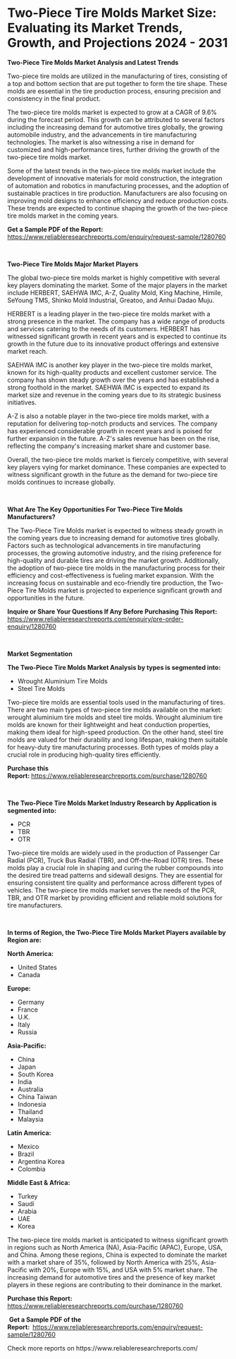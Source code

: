 <p><h1>Two-Piece Tire Molds Market Size: Evaluating its Market Trends, Growth, and Projections 2024 - 2031</h1></p><p><strong>Two-Piece Tire Molds Market Analysis and Latest Trends</strong></p>
<p><p>Two-piece tire molds are utilized in the manufacturing of tires, consisting of a top and bottom section that are put together to form the tire shape. These molds are essential in the tire production process, ensuring precision and consistency in the final product. </p><p>The two-piece tire molds market is expected to grow at a CAGR of 9.6% during the forecast period. This growth can be attributed to several factors including the increasing demand for automotive tires globally, the growing automobile industry, and the advancements in tire manufacturing technologies. The market is also witnessing a rise in demand for customized and high-performance tires, further driving the growth of the two-piece tire molds market.</p><p>Some of the latest trends in the two-piece tire molds market include the development of innovative materials for mold construction, the integration of automation and robotics in manufacturing processes, and the adoption of sustainable practices in tire production. Manufacturers are also focusing on improving mold designs to enhance efficiency and reduce production costs. These trends are expected to continue shaping the growth of the two-piece tire molds market in the coming years.</p></p>
<p><strong>Get a Sample PDF of the Report:&nbsp;</strong> <a href="https://www.reliableresearchreports.com/enquiry/request-sample/1280760">https://www.reliableresearchreports.com/enquiry/request-sample/1280760</a></p>
<p>&nbsp;</p>
<p><strong>Two-Piece Tire Molds Major Market Players</strong></p>
<p><p>The global two-piece tire molds market is highly competitive with several key players dominating the market. Some of the major players in the market include HERBERT, SAEHWA IMC, A-Z, Quality Mold, King Machine, Himile, SeYoung TMS, Shinko Mold Industrial, Greatoo, and Anhui Dadao Muju.</p><p>HERBERT is a leading player in the two-piece tire molds market with a strong presence in the market. The company has a wide range of products and services catering to the needs of its customers. HERBERT has witnessed significant growth in recent years and is expected to continue its growth in the future due to its innovative product offerings and extensive market reach.</p><p>SAEHWA IMC is another key player in the two-piece tire molds market, known for its high-quality products and excellent customer service. The company has shown steady growth over the years and has established a strong foothold in the market. SAEHWA IMC is expected to expand its market size and revenue in the coming years due to its strategic business initiatives.</p><p>A-Z is also a notable player in the two-piece tire molds market, with a reputation for delivering top-notch products and services. The company has experienced considerable growth in recent years and is poised for further expansion in the future. A-Z's sales revenue has been on the rise, reflecting the company's increasing market share and customer base.</p><p>Overall, the two-piece tire molds market is fiercely competitive, with several key players vying for market dominance. These companies are expected to witness significant growth in the future as the demand for two-piece tire molds continues to increase globally.</p></p>
<p>&nbsp;</p>
<p><strong>What Are The Key Opportunities For Two-Piece Tire Molds Manufacturers?</strong></p>
<p><p>The Two-Piece Tire Molds market is expected to witness steady growth in the coming years due to increasing demand for automotive tires globally. Factors such as technological advancements in tire manufacturing processes, the growing automotive industry, and the rising preference for high-quality and durable tires are driving the market growth. Additionally, the adoption of two-piece tire molds in the manufacturing process for their efficiency and cost-effectiveness is fueling market expansion. With the increasing focus on sustainable and eco-friendly tire production, the Two-Piece Tire Molds market is projected to experience significant growth and opportunities in the future.</p></p>
<p><strong>Inquire or Share Your Questions If Any Before Purchasing This Report:</strong> <a href="https://www.reliableresearchreports.com/enquiry/pre-order-enquiry/1280760">https://www.reliableresearchreports.com/enquiry/pre-order-enquiry/1280760</a></p>
<p>&nbsp;</p>
<p><strong>Market Segmentation</strong></p>
<p><strong>The Two-Piece Tire Molds Market Analysis by types is segmented into:</strong></p>
<p><ul><li>Wrought Aluminium Tire Molds</li><li>Steel Tire Molds</li></ul></p>
<p><p>Two-piece tire molds are essential tools used in the manufacturing of tires. There are two main types of two-piece tire molds available on the market: wrought aluminium tire molds and steel tire molds. Wrought aluminium tire molds are known for their lightweight and heat conduction properties, making them ideal for high-speed production. On the other hand, steel tire molds are valued for their durability and long lifespan, making them suitable for heavy-duty tire manufacturing processes. Both types of molds play a crucial role in producing high-quality tires efficiently.</p></p>
<p><strong>Purchase this Report:&nbsp;</strong><a href="https://www.reliableresearchreports.com/purchase/1280760">https://www.reliableresearchreports.com/purchase/1280760</a></p>
<p>&nbsp;</p>
<p><strong>The Two-Piece Tire Molds Market Industry Research by Application is segmented into:</strong></p>
<p><ul><li>PCR</li><li>TBR</li><li>OTR</li></ul></p>
<p><p>Two-piece tire molds are widely used in the production of Passenger Car Radial (PCR), Truck Bus Radial (TBR), and Off-the-Road (OTR) tires. These molds play a crucial role in shaping and curing the rubber compounds into the desired tire tread patterns and sidewall designs. They are essential for ensuring consistent tire quality and performance across different types of vehicles. The two-piece tire molds market serves the needs of the PCR, TBR, and OTR market by providing efficient and reliable mold solutions for tire manufacturers.</p></p>
<p>&nbsp;</p>
<p><strong>In terms of Region, the Two-Piece Tire Molds Market Players available by Region are:</strong></p>
<p>
    <p> <strong> North America: </strong>
        <ul>
            <li>United States</li>
            <li>Canada</li>
        </ul>
        </p> 
    <p> <strong> Europe: </strong>
        <ul>
            <li>Germany</li>
            <li>France</li>
            <li>U.K.</li>
            <li>Italy</li>
            <li>Russia</li>
        </ul>
        </p> 
    <p> <strong> Asia-Pacific: </strong>
        <ul>
            <li>China</li>
            <li>Japan</li>
            <li>South Korea</li>
            <li>India</li>
            <li>Australia</li>
            <li>China Taiwan</li>
            <li>Indonesia</li>
            <li>Thailand</li>
            <li>Malaysia</li>
        </ul>
        </p> 
    <p> <strong> Latin America: </strong>
        <ul>
            <li>Mexico</li>
            <li>Brazil</li>
            <li>Argentina Korea</li>
            <li>Colombia</li>
        </ul>
        </p> 
    <p> <strong> Middle East & Africa: </strong>
        <ul>
            <li>Turkey</li>
            <li>Saudi</li>
            <li>Arabia</li>
            <li>UAE</li>
            <li>Korea</li>
        </ul>
    </p>
    </p>
<p><p>The two-piece tire molds market is anticipated to witness significant growth in regions such as North America (NA), Asia-Pacific (APAC), Europe, USA, and China. Among these regions, China is expected to dominate the market with a market share of 35%, followed by North America with 25%, Asia-Pacific with 20%, Europe with 15%, and USA with 5% market share. The increasing demand for automotive tires and the presence of key market players in these regions are contributing to their dominance in the market.</p></p>
<p><strong>Purchase this Report: </strong><a href="https://www.reliableresearchreports.com/purchase/1280760">https://www.reliableresearchreports.com/purchase/1280760</a></p>
<p>&nbsp;<strong>Get a Sample PDF of the Report:&nbsp;&nbsp;</strong><a href="https://www.reliableresearchreports.com/enquiry/request-sample/1280760">https://www.reliableresearchreports.com/enquiry/request-sample/1280760</a></p>
<p><strong></strong></p>
<p>Check more reports on https://www.reliableresearchreports.com/</p>